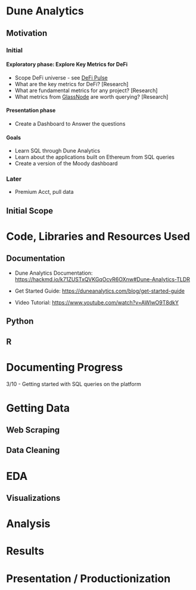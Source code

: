 # Dune Analytics

## Motivation

### Initial

#### Exploratory phase: Explore Key Metrics for DeFi

- Scope DeFi universe - see [DeFi Pulse](https://defipulse.com/)
- What are the key metrics for DeFi? [Research]
- What are fundamental metrics for any project? [Research]
- What metrics from [GlassNode](https://glassnode.com/metrics#tier-1) are worth querying? [Research]

#### Presentation phase

- Create a Dashboard to Answer the questions

#### Goals

- Learn SQL through Dune Analytics
- Learn about the applications built on Ethereum from SQL queries
- Create a version of the Moody dashboard

### Later

- Premium Acct, pull data

## Initial Scope

# Code, Libraries and Resources Used

## Documentation

- Dune Analytics Documentation: https://hackmd.io/k71ZUSTxQVKGqOcvR6OXnw#Dune-Analytics-TLDR

- Get Started Guide: https://duneanalytics.com/blog/get-started-guide

- Video Tutorial: https://www.youtube.com/watch?v=AWlwO9T8dkY

## Python

## R

# Documenting Progress

3/10 - Getting started with SQL queries on the platform

# Getting Data

## Web Scraping

## Data Cleaning

# EDA

## Visualizations

# Analysis

# Results

# Presentation / Productionization
